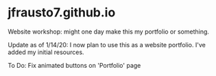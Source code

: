 # jfrausto7.github.io
Website workshop: might one day make this my portfolio or something.

Update as of 1/14/20: I now plan to use this as a website portfolio. I've added my initial resources.

To Do: 
    Fix animated buttons on 'Portfolio' page
